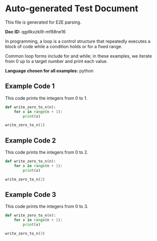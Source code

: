 # Auto-generated Test Document

This file is generated for E2E parsing.

**Doc ID:** qgdlkxzkl9-mf88ne16

In programming, a loop is a control structure that repeatedly executes a block of code while a condition holds or for a fixed range.

Common loop forms include for and while; in these examples, we iterate from 0 up to a target number and print each value.

**Language chosen for all examples:** python

## Example Code 1

This code prints the integers from 0 to 1.

```python
def write_zero_to_n(n):
    for x in range(n + 1):
        print(x)

write_zero_to_n(1)
```

## Example Code 2

This code prints the integers from 0 to 2.

```python
def write_zero_to_n(n):
    for x in range(n + 1):
        print(x)

write_zero_to_n(2)
```

## Example Code 3

This code prints the integers from 0 to 3.

```python
def write_zero_to_n(n):
    for x in range(n + 1):
        print(x)

write_zero_to_n(3)
```

